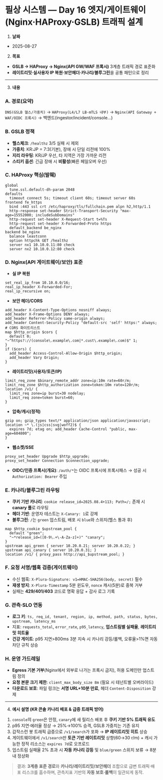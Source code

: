 # 필상 시스템 — Day 16 엣지/게이트웨이(Nginx·HAProxy·GSLB) 트래픽 설계

1. **날짜**

* 2025-08-27

2. **목표**

* **GSLB → HAProxy → Nginx(API GW/WAF 프록시)** 3계층 트래픽 경로 표준화
* **레이트리밋·실사용자 IP 복원·보안헤더·카나리/블루그린**을 공통 패턴으로 정리

---

3. **내용**

### A. 경로(요약)

`DNS(GSLB 헬스/가중치)` → `HAProxy(L4/L7 LB·mTLS 내부)` → `Nginx(API Gateway + WAF/OIDC 프록시)` → 백엔드(ingestor/incident/console…)

### B. GSLB 정책

* **헬스체크**: `/healthz` 3/5 실패 시 제외
* **가중치**: KR:JP = 7:3(기본), 장애 시 단일 리전에 100%
* **지리 라우팅**: KR/JP 우선, 타 지역은 가장 가까운 리전
* **스티키 옵션**: 긴급 장애 시 **비활성**(빠른 페일오버 우선)

### C. HAProxy 핵심(발췌)

```haproxy
global
  tune.ssl.default-dh-param 2048
defaults
  timeout connect 5s; timeout client 60s; timeout server 60s
frontend fe_https
  bind :443 ssl crt /etc/haproxy/tls/fullchain.pem alpn h2,http/1.1
  http-response set-header Strict-Transport-Security "max-age=15552000; includeSubDomains"
  http-request set-header X-Request-Start t=%Ts
  http-request set-header X-Forwarded-Proto https
  default_backend be_nginx
backend be_nginx
  balance leastconn
  option httpchk GET /healthz
  server nx1 10.10.0.11:80 check
  server nx2 10.10.0.12:80 check
```

### D. Nginx(API 게이트웨이/보안) 표준

* **실 IP 복원**

```nginx
set_real_ip_from 10.10.0.0/16;
real_ip_header X-Forwarded-For;
real_ip_recursive on;
```

* **보안 헤더/CORS**

```nginx
add_header X-Content-Type-Options nosniff always;
add_header X-Frame-Options DENY always;
add_header Referrer-Policy same-origin always;
add_header Content-Security-Policy "default-src 'self' https:" always;
# CORS 화이트리스트
map $http_origin $cors {
  default 0; "~^https?://(console\.example\.com|*.cust\.example\.com)$" 1;
}
if ($cors) {
  add_header Access-Control-Allow-Origin $http_origin;
  add_header Vary Origin;
}
```

* **레이트리밋(사용자/토큰/IP)**

```nginx
limit_req_zone $binary_remote_addr zone=ip:10m rate=60r/m;
limit_req_zone $http_authorization zone=token:10m rate=120r/m;
location /v1/ {
  limit_req zone=ip burst=30 nodelay;
  limit_req zone=token burst=60;
}
```

* **압축/캐시(정적)**

```nginx
gzip on; gzip_types text/* application/json application/javascript;
location ~* \.(js|css|svg|woff2)$ {
  expires 7d; etag on; add_header Cache-Control "public, max-age=604800";
}
```

* **웹소켓/SSE**

```nginx
proxy_set_header Upgrade $http_upgrade;
proxy_set_header Connection $connection_upgrade;
```

* **OIDC/인증 프록시(개요)**: `/auth/*`는 OIDC 프록시에 프록시패스 → 성공 시 `Authorization: Bearer` 주입

### E. 카나리/블루그린 라우팅

* **쿠키 기반 카나리**: `cookie release_id=2025.08.4+113; Path=/;` 존재 시 **canary 풀**로 라우팅
* **헤더 기반**: 운영자 테스트는 `X-Canary: 1`로 강제
* **블루그린**: `/`는 `green` 업스트림, 배포 시 `blue`와 스위치(헬스 통과 후)

```nginx
map $http_cookie $upstream_pool {
  default "green";
  "~*release_id=([0-9\.+\-A-Za-z]+)" "canary";
}
upstream api_green { server 10.20.0.21; server 10.20.0.22; }
upstream api_canary { server 10.20.0.31; }
location /v1/ { proxy_pass http://api_$upstream_pool; }
```

### F. 요청 서명/웹훅 검증(게이트웨이)

* 수신 웹훅: `X-Plura-Signature: v1=HMAC-SHA256(body, secret)` 필수
* **재생 방지**: `X-Plura-Timestamp` 5분 윈도우, `nonce` 캐시(5분)로 중복 거부
* 실패는 **429/401/403** 코드로 명확 응답 + 감사 로그 기록

### G. 관측·SLO 연동

* **로그 키**: `ts, req_id, tenant, region, ip, method, path, status, bytes, upstream, latency_ms`
* 지표: `requests_total`, `error_rate`, `p95_latency`, **업스트림별 실패율**, **레이트리밋 히트율**
* **건강 게이트**: p95 지연>800ms 3분 지속 시 카나리 강등/롤백, 오류율>1%면 자동 차단 규칙 상승

### H. 운영 가드레일

* **Egress 기본 거부**(Nginx에서 외부로 나가는 프록시 금지), 허용 도메인만 업스트림 정의
* **요청 본문 크기 제한**: `client_max_body_size 8m` (필요 시 테넌트별 오버라이드)
* **다운로드 보호**: 파일 링크는 **서명 URL+10분 만료**, 헤더 `Content-Disposition` 강제

---

4. **예시 설명 (KR 콘솔 카나리 배포 & 급증 트래픽 방어)**

1) `console`의 `green`은 안정, `canary`에 새 릴리스 배포 후 **쿠키 기반 5% 트래픽 유도**
2) p95 지연·에러율 정상 → 25%→100% 승격, GSLB 가중치는 기존 유지
3) 갑작스런 봇 트래픽 급증으로 `/v1/search`가 포화 → **IP 레이트리밋 히트** 상승
4) 게이트웨이에서 `/v1/search`만 **토큰 기반 레이트리밋** 상향(60→30 r/m) + 캐시 가능한 정적 리소스는 `expires 7d`로 오프로드
5) 업스트림 실패율 2% 초과 시 **자동 카나리 강등** 및 `blue/green` 스위치 보류 → 8분 내 정상화

> 결과: **3계층 표준 경로**와 **카나리/레이트리밋/보안헤더** 조합으로 급변 트래픽·배포 리스크를 흡수하며, 관측지표 기반의 **자동 보호·롤백**이 일관되게 동작.
